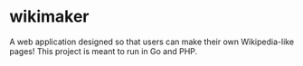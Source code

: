 # wikimaker
A web application designed so that users can make their own Wikipedia-like pages!  This project is meant to run in Go and PHP.
